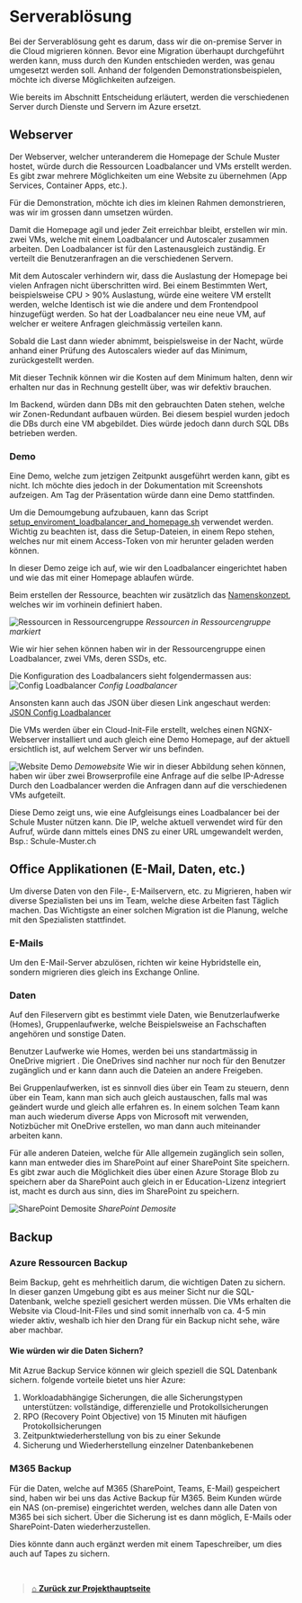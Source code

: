# Serverablösung

Bei der Serverablösung geht es darum, dass wir die on-premise Server in die Cloud migrieren können. 
Bevor eine Migration überhaupt durchgeführt werden kann, muss durch den Kunden entschieden werden, was genau umgesetzt werden soll. 
Anhand der folgenden Demonstrationsbeispielen, möchte ich diverse Möglichkeiten aufzeigen. 

Wie bereits im Abschnitt Entscheidung erläutert, werden die verschiedenen Server durch Dienste und Servern im Azure ersetzt. 

## Webserver

Der Webserver, welcher unteranderem die Homepage der Schule Muster hostet, würde durch die Ressourcen Loadbalancer und VMs erstellt werden. 
Es gibt zwar mehrere Möglichkeiten um eine Website zu übernehmen (App Services, Container Apps, etc.).

Für die Demonstration, möchte ich dies im kleinen Rahmen demonstrieren, was wir im grossen dann umsetzen würden. 

Damit die Homepage agil und jeder Zeit erreichbar bleibt, erstellen wir min. zwei VMs, welche mit einem Loadbalancer und Autoscaler zusammen arbeiten. 
Den Loadbalancer ist für den Lastenausgleich zuständig. 
Er verteilt die Benutzeranfragen an die verschiedenen Servern. 

Mit dem Autoscaler verhindern wir, dass die Auslastung der Homepage bei vielen Anfragen nicht überschritten wird. 
Bei einem Bestimmten Wert, beispielsweise CPU > 90% Auslastung, würde eine weitere VM erstellt werden, welche Identisch ist wie die andere und dem Frontendpool hinzugefügt werden. 
So hat der Loadbalancer neu eine neue VM, auf welcher er weitere Anfragen gleichmässig verteilen kann. 

Sobald die Last dann wieder abnimmt, beispielsweise in der Nacht, würde anhand einer Prüfung des Autoscalers wieder auf das Minimum, zurückgestellt werden. 

Mit dieser Technik können wir die Kosten auf dem Minimum halten, denn wir erhalten nur das in Rechnung gestellt über, was wir defektiv brauchen. 

Im Backend, würden dann DBs mit den gebrauchten Daten stehen, welche wir Zonen-Redundant aufbauen würden. 
Bei diesem bespiel wurden jedoch die DBs durch eine VM abgebildet. Dies würde jedoch dann durch SQL DBs betrieben werden. 

### Demo

Eine Demo, welche zum jetzigen Zeitpunkt ausgeführt werden kann, gibt es nicht. 
Ich möchte dies jedoch in der Dokumentation mit Screenshots aufzeigen. 
Am Tag der Präsentation würde dann eine Demo stattfinden.

Um die Demoumgebung aufzubauen, kann das Script [setup_enviroment_loadbalancer_and_homepage.sh](setup_enviroment_loadbalancer_and_homepage.sh) verwendet werden. 
Wichtig zu beachten ist, dass die Setup-Dateien, in einem Repo stehen, welches nur mit einem Access-Token von mir herunter geladen werden können. 

In dieser Demo zeige ich auf, wie wir den Loadbalancer eingerichtet haben und wie das mit einer Homepage ablaufen würde.

Beim erstellen der Ressource, beachten wir zusätzlich das [Namenskonzept](Nameconcept.md), welches wir im vorhinein definiert haben. 

![Ressourcen in Ressourcengruppe](./Images/Loadbalancer/rg_lb_demo_marked.png)
*Ressourcen in Ressourcengruppe markiert*

Wie wir hier sehen können haben wir in der Ressourcengruppe einen Loadbalancer, zwei VMs, deren SSDs, etc. 

Die Konfiguration des Loadbalancers sieht folgendermassen aus:
![Config Loadbalancer](./Images/Loadbalancer/config_loadbalancer.png) 
*Config Loadbalancer* 

Ansonsten kann auch das JSON über diesen Link angeschaut werden: [JSON Config Loadbalancer](loadbalancerconfig.md) 

Die VMs werden über ein Cloud-Init-File erstellt, welches einen NGNX-Webserver installiert und auch gleich eine Demo Homepage, auf der aktuell ersichtlich ist, auf welchem Server wir uns befinden.

![Website Demo](./Images/Loadbalancer/test_lb_for_Websites.png)
*Demowebsite*
Wie wir in dieser Abbildung sehen können, haben wir über zwei Browserprofile eine Anfrage auf die selbe IP-Adresse Durch den Loadbalancer werden die Anfragen dann auf die verschiedenen VMs aufgeteilt. 

Diese Demo zeigt uns, wie eine Aufgleisungs eines Loadbalancer bei der Schule Muster nützen kann. 
Die IP, welche aktuell verwendet wird für den Aufruf, würde dann mittels eines DNS zu einer URL umgewandelt werden, Bsp.: Schule-Muster.ch 


## Office Applikationen (E-Mail, Daten, etc.)

Um diverse Daten von den File-, E-Mailservern, etc. zu Migrieren, haben wir diverse Spezialisten bei uns im Team, welche diese Arbeiten fast Täglich machen. 
Das Wichtigste an einer solchen Migration ist die Planung, welche mit den Spezialisten stattfindet. 

### E-Mails
Um den E-Mail-Server abzulösen, richten wir keine Hybridstelle ein, sondern migrieren dies gleich ins Exchange Online.

### Daten

Auf den Fileservern gibt es bestimmt viele Daten, wie Benutzerlaufwerke (Homes), Gruppenlaufwerke, welche Beispielsweise an Fachschaften angehören und sonstige Daten. 

Benutzer Laufwerke wie Homes, werden bei uns standartmässig in OneDrive migriert . 
Die OneDrives sind nachher nur noch für den Benutzer zugänglich und er kann dann auch die Dateien an andere Freigeben. 

Bei Gruppenlaufwerken, ist es sinnvoll dies über ein Team zu steuern, denn über ein Team, kann man sich auch gleich austauschen, falls mal was geändert wurde und gleich alle erfahren es. 
In einem solchen Team kann man auch wiederum diverse Apps von Microsoft mit verwenden, Notizbücher mit OneDrive erstellen, wo man dann auch miteinander arbeiten kann. 

Für alle anderen Dateien, welche für Alle allgemein zugänglich sein sollen, kann man entweder dies im SharePoint auf einer SharePoint Site speichern. 
Es gibt zwar auch die Möglichkeit dies über einen Azure Storage Blob zu speichern aber da SharePoint auch gleich in er Education-Lizenz integriert ist, macht es durch aus sinn, dies im SharePoint zu speichern. 

![SharePoint Demosite](./Images/M365-Daten/SharePoint_Demosite.png) 
*SharePoint Demosite*

## Backup

### Azure Ressourcen Backup

Beim Backup, geht es mehrheitlich darum, die wichtigen Daten zu sichern. 
In dieser ganzen Umgebung gibt es aus meiner Sicht nur die SQL-Datenbank, welche speziell gesichert werden müssen. Die VMs erhalten die Website via Cloud-Init-Files und sind somit innerhalb von ca. 4-5 min wieder aktiv, weshalb ich hier den Drang für ein Backup nicht sehe, wäre aber machbar. 

#### Wie würden wir die Daten Sichern?

Mit Azrue Backup Service können wir gleich speziell die SQL Datenbank sichern. folgende vorteile bietet uns hier Azure:
1. Workloadabhängige Sicherungen, die alle Sicherungstypen unterstützen: vollständige, differenzielle und Protokollsicherungen
2. RPO (Recovery Point Objective) von 15 Minuten mit häufigen Protokollsicherungen
3. Zeitpunktwiederherstellung von bis zu einer Sekunde
4. Sicherung und Wiederherstellung einzelner Datenbankebenen

### M365 Backup

Für die Daten, welche auf M365 (SharePoint, Teams, E-Mail) gespeichert sind, haben wir bei uns das Active Backup für M365. Beim Kunden würde ein NAS (on-premise) eingerichtet werden, welches dann alle Daten von M365 bei sich sichert. Über die Sicherung ist es dann möglich, E-Mails oder SharePoint-Daten wiederherzustellen. 

Dies könnte dann auch ergänzt werden mit einem Tapeschreiber, um dies auch auf Tapes zu sichern.



<br>

> [⌂ **Zurück zur Projekthauptseite**](../README.md)


